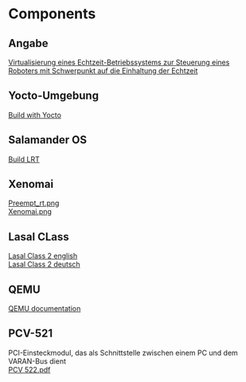 # Components

## Angabe  
[Virtualisierung eines Echtzeit-Betriebssystems zur Steuerung eines Roboters mit Schwerpunkt auf die Einhaltung der Echtzeit](../resources/pdfs/MA/MA_Pamuk.pdf)

## Yocto-Umgebung  
[Build with Yocto](../sigmatek/salamander4/build_with_yocto.md)

## Salamander OS   
[Build LRT](../sigmatek/salamander4/build_LRT.md)

## Xenomai  
[Preempt_rt.png](../resources/images/info/preempt_rt.png)  
[Xenomai.png](../resources/images/info/xenomai.png)

## Lasal CLass 
[Lasal Class 2 english](../resources/pdfs/Sigmatek/LasalClass2/LasalClass2_eng.pdf)  
[Lasal Class 2 deutsch](../resources/pdfs/Sigmatek/LasalClass2/LasalClass2.pdf)

## QEMU  
<a href="https://www.qemu.org/docs/master/" target="_blank">QEMU documentation</a>

## PCV-521  
PCI-Einsteckmodul, das als Schnittstelle zwischen einem PC und dem VARAN-Bus dient  
[PCV 522.pdf](../resources/pdfs/Sigmatek/PCV%20522.pdf)  